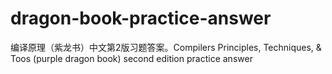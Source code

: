 dragon-book-practice-answer
===========================

编译原理（紫龙书）中文第2版习题答案。Compilers Principles, Techniques, &amp; Toos (purple dragon book) second edition practice answer